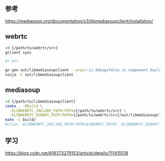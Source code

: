## 参考
https://mediasoup.org/documentation/v3/libmediasoupclient/installation/


## webrtc
```bash
cd {/path/to/webrtc/src}
gclient sync

#? m??

gn gen out/libmediasoupclient --args='is_debug=false is_component_build=false is_clang=true rtc_include_tests=false rtc_use_h264=true use_rtti=true use_custom_libcxx=false'
ninja -C out/libmediasoupclient
```

## mediasoup
```bash
cd {/path/to/libmediasoupclient}
cmake . -Bbuild \
  -DLIBWEBRTC_INCLUDE_PATH:PATH={/path/to/webrtc/src} \
  -DLIBWEBRTC_BINARY_PATH:PATH={/path/to/webrtc/src}/out/libmediasoupclient/obj
make -C build/
#clion -DLIBWEBRTC_INCLUDE_PATH:PATH=${WEBRTC_PATH} -DLIBWEBRTC_BINARY_PATH:PATH=${WEBRTC_PATH}/out/libmediasoupclient/obj
```

## 学习
https://blog.csdn.net/A18373279153/article/details/111415518